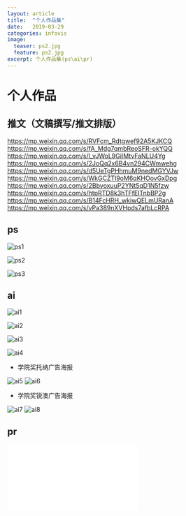 ```yaml
---
layout: article
title:  "个人作品集"
date:   2019-03-29
categories: infovis
image:
  teaser: ps2.jpg
  feature: ps2.jpg
excerpt: 个人作品集(ps\ai\pr)
---
```


# 个人作品

## 推文（文稿撰写/推文排版）
<https://mp.weixin.qq.com/s/RVFcm_Rdtgwef92A5KJKCQ>
<https://mp.weixin.qq.com/s/fA_Mdg7qmbReoSFR-okYQQ>
<https://mp.weixin.qq.com/s/l_vJWoL9GiIMtvFaNLU4Yg>
<https://mp.weixin.qq.com/s/2JoQq2x6B4vn294CWmwehg>
<https://mp.weixin.qq.com/s/d5UeTgPHhmuM9nedMGYVJw>
<https://mp.weixin.qq.com/s/WkGCZTl9oM6qKHOovGxDpg>
<https://mp.weixin.qq.com/s/2BbyoxuuP2YNt5qD1N5fzw>
<https://mp.weixin.qq.com/s/htpRTD8k3hTFfEITnbBP2g>
<https://mp.weixin.qq.com/s/B14FcHRH_wkiwQELmURanA>
<https://mp.weixin.qq.com/s/vPa389nXVHpds7afbLcRPA>

## ps
![ps1](https://luo00789.github.io/images/ps.jpg)

![ps2](https://luo00789.github.io/images/ps2.jpg)

![ps3](https://luo00789.github.io/images/ps3.jpg)

## ai
![ai1](https://luo00789.github.io/images/ai1.jpg)

![ai2](https://luo00789.github.io/images/ai2.jpg)

![ai3](https://luo00789.github.io/images/ai3.jpg)

![ai4](https://luo00789.github.io/images/ai4.jpg)

- 学院奖托纳广告海报

![ai5](https://luo00789.github.io/images/ai5.jpg)
![ai6](https://luo00789.github.io/images/ai6.jpg)

- 学院奖锐澳广告海报

![ai7](https://luo00789.github.io/images/ai7.jpg)
![ai8](https://luo00789.github.io/images/ai8.jpg)



## pr

<iframe src="//player.bilibili.com/player.html?aid=53919288&cid=94320616&page=1" scrolling="no" border="0" frameborder="no" framespacing="0" allowfullscreen="true"> </iframe>
